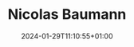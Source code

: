 ---
title: "Nicolas Baumann"
date: 2024-01-29T11:10:55+01:00
draft: false
image: "img/default.jpg"
description: Supervisor
weight: 3
---